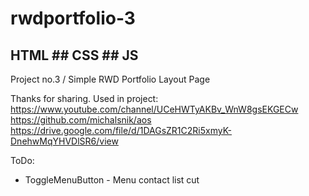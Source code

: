 # rwdportfolio-3
## HTML ## CSS ## JS
Project no.3 / Simple RWD Portfolio Layout Page

Thanks for sharing. Used in project:
<br> https://www.youtube.com/channel/UCeHWTyAKBv_WnW8gsEKGECw
<br> https://github.com/michalsnik/aos
<br> https://drive.google.com/file/d/1DAGsZR1C2Ri5xmyK-DnehwMqYHVDlSR6/view

ToDo:
- ToggleMenuButton - Menu contact list cut
